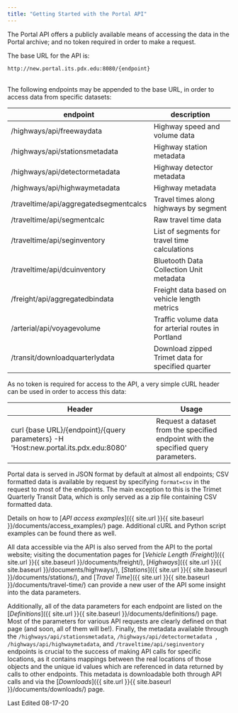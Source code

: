 ```yaml
---
title: "Getting Started with the Portal API"
---
```


The Portal API offers a publicly available means of accessing the data in the Portal archive;
and no token required in order to make a request.

The base URL for the API is:
<br />

`http://new.portal.its.pdx.edu:8080/{endpoint}`
<br /><br />

The following endpoints may be appended to the base URL, in order to access data from specific datasets:
<br />

| endpoint                               | description                                         |
|--------------------------------------- | --------------------------------------------------- |
| /highways/api/freewaydata              | Highway speed and volume data                       |
| /highways/api/stationsmetadata         | Highway station metadata                            |
| /highways/api/detectormetadata         | Highway detector metadata                           |
| /highways/api/highwaymetadata          | Highway metadata                                    |
| /traveltime/api/aggregatedsegmentcalcs | Travel times along highways by segment              |
| /traveltime/api/segmentcalc            | Raw travel time data                                |
| /traveltime/api/seginventory           | List of segments for travel time calculations       | 
| /traveltime/api/dcuinventory           | Bluetooth Data Collection Unit metadata             |
| /freight/api/aggregatedbindata         | Freight data based on vehicle length metrics        |
| /arterial/api/voyagevolume             | Traffic volume data for arterial routes in Portland |
| /transit/downloadquarterlydata         | Download zipped Trimet data for specified quarter   |


As no token is required for access to the API, a very simple cURL header can be used in order to access this data:

| Header |  Usage  |
| ------ | ------- |
| curl {base URL}/{endpoint}/{query parameters} -H 'Host:new.portal.its.pdx.edu:8080' | Request a dataset from the specified endpoint with the specified query parameters. |

Portal data is served in JSON format by default at almost all endpoints; CSV formatted data is available by request by specifying ```format=csv``` in the request to most of the endpoints. The main exception to this is the Trimet Quarterly Transit Data, which is only served as a zip file containing CSV formatted data.

Details on how to [_API access examples_]({{ site.url }}{{ site.baseurl }}/documents/access_examples/) page. Additional cURL and Python script examples can be found there as well.

All data accessible via the API is also served from the API to the portal website; visiting the documentation pages for [_Vehicle Length (Freight)_]({{ site.url }}{{ site.baseurl }}/documents/freight/), [_Highways_]({{ site.url }}{{ site.baseurl }}/documents/highways/), [_Stations_]({{ site.url }}{{ site.baseurl }}/documents/stations/), and [_Travel Time_]({{ site.url }}{{ site.baseurl }}/documents/travel-time/) can provide a new user of the API some insight into the data parameters.

Additionally, all of the data parameters for each endpoint are listed on the [_Definitions_]({{ site.url }}{{ site.baseurl }}/documents/definitions/) page. Most of the parameters for various API requests are clearly defined on that page (and soon, all of them will be!).  Finally, the metadata available through the ```/highways/api/stationsmetadata```, ```/highways/api/detectormetadata ```, ```/highways/api/highwaymetadata```, and ```/traveltime/api/seginventory``` endpoints is crucial to the success of making API calls for specific locations, as it contains mappings between the real locations of those objects and the unique id values which are referenced in data returned by calls to other endpoints.  This metadata is downloadable both through API calls and via the [_Downloads_]({{ site.url }}{{ site.baseurl }}/documents/downloads/) page.

Last Edited 08-17-20
